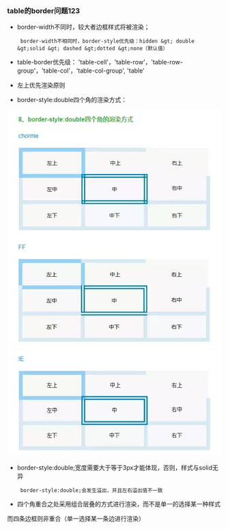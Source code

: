 ### table的border问题123

* border-width不同时，较大者边框样式将被渲染；

  ```
   border-width不相同时，border-style优先级：hidden &gt; double &gt;solid &gt; dashed &gt;dotted &gt;none（默认值）
  ```

* table-border优先级： 'table-cell'，'table-row'，'table-row-group'，'table-col'，'table-col-group', 'table'

* 左上优先渲染原则

* border-style:double四个角的渲染方式：

![](/assets/border-style.png)

* border-style:double;宽度需要大于等于3px才能体现，否则，样式与solid无异

  ```
   border-style:double;会发生溢出，并且左右溢出值不一致
  ```

* 四个角重合之处采用组合层叠的方式进行渲染，而不是单一的选择某一种样式

而四条边框则非重合（单一选择某一条边进行渲染）

